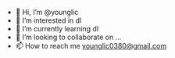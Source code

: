 - 👋 Hi, I’m @younglic
- 👀 I’m interested in dl
- 🌱 I’m currently learning dl
- 💞️ I’m looking to collaborate on ...
- 📫 How to reach me younglic0380@gmail.com

<!---
younglic/younglic is a ✨ special ✨ repository because its `README.md` (this file) appears on your GitHub profile.
You can click the Preview link to take a look at your changes.
--->

